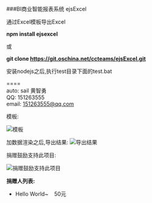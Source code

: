 ###BI商业智能报表系统  ejsExcel

通过Excel模板导出Excel
   
**npm install ejsexcel**
 
或 

**git clone https://git.oschina.net/ccteams/ejsExcel.git** 

安装nodejs之后,执行test目录下面的test.bat
  
====  
auto: sail 黄智勇  
QQ: 151263555  
email: 151263555@qq.com  
  
模板:

![模板](http://dn-cnode.qbox.me/Frs_RuLXJxYQgYoIUhGJJ1zspCJE)

加数据渲染之后,导出结果:
![导出结果](http://dn-cnode.qbox.me/FnRDa5Zyjg-dI7ykCNR0T8SorWyC)

捐赠鼓励支持此项目:

![捐赠鼓励支持此项目](http://dn-cnode.qbox.me/FucPKV4XWewhakoqTSngU3AsaP0Z)

**捐赠人列表:**

*   Hello World~&nbsp;&nbsp;&nbsp;&nbsp;50元